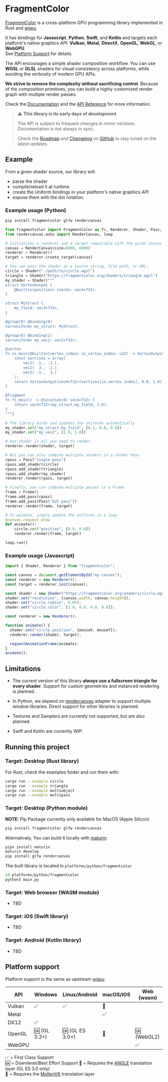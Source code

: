 # FragmentColor

[FragmentColor](https://fragmentcolor.org) is a cross-platform GPU programming library implemented in Rust and [wgpu](https://wgpu.rs).

It has bindings for **Javascript**, **Python**, **Swift**, and **Kotlin**
and targets each platform's native graphics API: **Vulkan**, **Metal**, **DirectX**, **OpenGL**, **WebGL**, or **WebGPU**.\
See [Platform Support](#platform-support) for details.

The API encourages a simple shader composition workflow. You can use **WGSL** or **GLSL** shaders
for visual consistency across platforms, while avoiding the verbosity of modern GPU APIs.

**We strive to remove the complexity without sacrificing control**. Because of the composition primitives, you can
build a highly customized render graph with multiple render passes.

Check the [Documentation](/welcome) and the [API Reference](/api) for more information.

> ⚠️ **This library is its early days of development**
>
> The API is subject to frequent changes in minor versions. Documentation is not always in sync.
>
> Check the [Roadmap](/ROADMAP.md) and [Changelog](/CHANGELOG.md) on [GitHub](https://github.com/vista-art/fragmentcolor) to stay tuned on the latest updates.

## Example

From a given shader source, our library will:

- parse the shader
- compile/reload it at runtime
- create the Uniform bindings in your platform's native graphics API
- expose them with the dot notation.

### Example usage (Python)

```bash
pip install fragmentcolor glfw rendercanvas
```

```python
from fragmentcolor import FragmentColor as fc, Renderer, Shader, Pass, Frame
from rendercanvas.auto import RenderCanvas, loop

# Initializes a renderer and a target compatible with the given canvas
canvas = RenderCanvas(size=(800, 600))
renderer = Renderer()
target = renderer.create_target(canvas)

# You can pass the shader as a source string, file path, or URL:
circle = Shader("./path/to/circle.wgsl")
triangle = Shader("https://fragmentcolor.org/shaders/triangle.wgsl")
my_shader = Shader("""
struct VertexOutput {
    @builtin(position) coords: vec4<f32>,
}

struct MyStruct {
    my_field: vec3<f32>,
}

@group(0) @binding(0)
var<uniform> my_struct: MyStruct;

@group(0) @binding(1)
var<uniform> my_vec2: vec2<f32>;

@vertex
fn vs_main(@builtin(vertex_index) in_vertex_index: u32) -> VertexOutput {
    const vertices = array(
        vec2( -1., -1.),
        vec2(  3., -1.),
        vec2( -1.,  3.)
    );
    return VertexOutput(vec4<f32>(vertices[in_vertex_index], 0.0, 1.0));
}

@fragment
fn fs_main() -> @location(0) vec4<f32> {
    return vec4<f32>(my_struct.my_field, 1.0);
}
""")

# The library binds and updates the uniforms automatically
my_shader.set("my_struct.my_field", [0.1, 0.8, 0.9])
my_shader.set("my_vec2", [1.0, 1.0])

# One shader is all you need to render
renderer.render(shader, target)

# But you can also combine multiple shaders in a render Pass
rpass = Pass("single pass")
rpass.add_shader(circle)
rpass.add_shader(triangle)
rpass.add_shader(my_shader)
renderer.render(rpass, target)

# Finally, you can combine multiple passes in a Frame
frame = Frame()
frame.add_pass(rpass)
frame.add_pass(Pass("GUI pass"))
renderer.render(frame, target)

# To animate, simply update the uniforms in a loop
@canvas.request_draw
def animate():
    circle.set("position", [0.0, 0.0])
    renderer.render(frame, target)

loop.run()
```

### Example usage (Javascript)

```javascript
import { Shader, Renderer } from "fragmentcolor";

const canvas = document.getElementById("my-canvas");
const renderer = new Renderer();
const target = renderer.init(canvas);

const shader = new Shader("https://fragmentcolor.org/shaders/circle.wgsl");
shader.set("resolution", [canvas.width, canvas.heigth]);
shader.set("circle.radius", 0.05);
shader.set("circle.color", [1.0, 0.0, 0.0, 0.8]);

const renderer = new Renderer();

function animate() {
  shader.set("circle.position", [mouseX, mouseY]);
  renderer.render(shader, target);

  requestAnimationFrame(animate);
}
animate();
```

## Limitations

- The current version of this library **always use a fullscreen triangle for every shader**. Support for custom geometries and instanced rendering is planned.

- In Python, we depend on [rendercanvas](https://github.com/pygfx/rendercanvas) adapter to support multiple window libraries. Direct support for other libraries is planned.

- Textures and Samplers are currently not supported, but are also planned.

- Swift and Kotlin are currently WIP.

## Running this project

### Target: Desktop (Rust library)

For Rust, check the examples folder and run them with:

```bash
cargo run --example circle
cargo run --example triangle
cargo run --example multiobject
cargo run --example multipass
```

### Target: Desktop (Python module)

**NOTE:** Pip Package currently only available for MacOS (Apple Silicon)

```bash
pip install fragmentcolor glfw rendercanvas
```

Alternativaly, You can build it locally with [maturin](https://www.maturin.rs/installation.html):

```bash
pipx install maturin
maturin develop
pip install glfw rendercanvas
```

The built library is located in `platforms/python/fragmentcolor`

```bash
cd platforms/python/fragmentcolor
python3 main.py
```

### Target: Web browser (WASM module)

- TBD

### Target: iOS (Swift library)

- TBD

### Target: Android (Kotlin library)

- TBD

## Platform support

Platform support is the same as upstream [wgpu](https://github.com/gfx-rs/wgpu):

| API    | Windows      | Linux/Android   | macOS/iOS | Web (wasm)  |
| ------ | ------------ | --------------- | --------- | ----------- |
| Vulkan | ✅           | ✅              | 🌋        |             |
| Metal  |              |                 | ✅        |             |
| DX12   | ✅           |                 |           |             |
| OpenGL | 🆗 (GL 3.3+) | 🆗 (GL ES 3.0+) | 📐        | 🆗 (WebGL2) |
| WebGPU |              |                 |           | ✅          |

✅ = First Class Support  
🆗 = Downlevel/Best Effort Support
📐 = Requires the [ANGLE](http://angleproject.org/) translation layer (GL ES 3.0 only)  
🌋 = Requires the [MoltenVK](https://vulkan.lunarg.com/sdk/home#mac) translation layer
